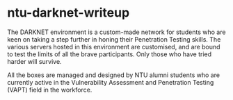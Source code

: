 # ntu-darknet-writeup

The DARKNET environment is a custom-made network for students who are keen on taking a step further in honing their Penetration Testing skills. The various servers hosted in this environment are customised, and are bound to test the limits of all the brave participants. Only those who have tried harder will survive.

All the boxes are managed and designed by NTU alumni students who are currently active in the Vulnerability Assessment and Penetration Testing (VAPT) field in the workforce.
